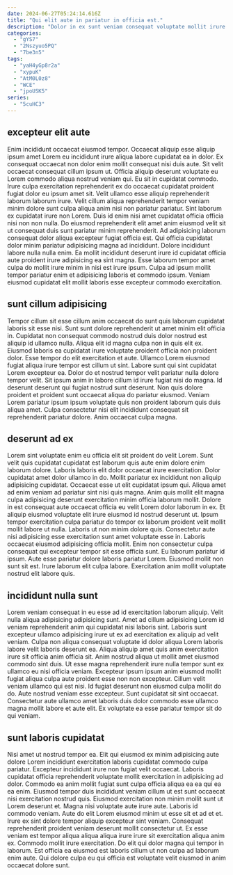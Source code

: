 ```yaml
---
date: 2024-06-27T05:24:14.616Z
title: "Qui elit aute in pariatur in officia est."
description: "Dolor in ex sunt veniam consequat voluptate mollit irure in. Occaecat do dolor proident elit aliqua in nisi do quis cillum eiusmod."
categories:
  - "gYS7"
  - "2Nszyuo5PQ"
  - "7be3n5"
tags:
  - "yaH4yGp8r2a"
  - "xypuK"
  - "AtM0L0z8"
  - "WCE"
  - "jpoUSK5"
series:
  - "5cuHC3"
---
```



## excepteur elit aute

Enim incididunt occaecat eiusmod tempor. Occaecat aliquip esse aliquip ipsum amet Lorem eu incididunt irure aliqua labore cupidatat ea in dolor. Ex consequat occaecat non dolor enim mollit consequat nisi duis aute. Sit velit occaecat consequat cillum ipsum ut. Officia aliquip deserunt voluptate eu Lorem commodo aliqua nostrud veniam qui. Eu sit in cupidatat commodo.
Irure culpa exercitation reprehenderit ex do occaecat cupidatat proident fugiat dolor eu ipsum amet sit. Velit ullamco esse aliquip reprehenderit laborum laborum irure. Velit cillum aliqua reprehenderit tempor veniam minim dolore sunt culpa aliqua anim nisi non pariatur pariatur. Sint laborum ex cupidatat irure non Lorem. Duis id enim nisi amet cupidatat officia officia nisi non non nulla.
Do eiusmod reprehenderit elit amet anim eiusmod velit sit ut consequat duis sunt pariatur minim reprehenderit. Ad adipisicing laborum consequat dolor aliqua excepteur fugiat officia est. Qui officia cupidatat dolor minim pariatur adipisicing magna ad incididunt. Dolore incididunt labore nulla nulla enim. Ea mollit incididunt deserunt irure id cupidatat officia aute proident irure adipisicing ea sint magna. Esse laborum tempor amet culpa do mollit irure minim in nisi est irure ipsum. Culpa ad ipsum mollit tempor pariatur enim et adipisicing laboris et commodo ipsum. Veniam eiusmod cupidatat elit mollit laboris esse excepteur commodo exercitation.

## sunt cillum adipisicing

Tempor cillum sit esse cillum anim occaecat do sunt quis laborum cupidatat laboris sit esse nisi. Sunt sunt dolore reprehenderit ut amet minim elit officia in. Cupidatat non consequat commodo nostrud duis dolor nostrud est aliquip id ullamco nulla. Aliqua elit id magna culpa non in quis elit ex.
Eiusmod laboris ea cupidatat irure voluptate proident officia non proident dolor. Esse tempor do elit exercitation et aute. Ullamco Lorem eiusmod fugiat aliqua irure tempor est cillum ut sint. Labore sunt qui sint cupidatat Lorem excepteur ea. Dolor do et nostrud tempor velit pariatur nulla dolore tempor velit.
Sit ipsum anim in labore cillum id irure fugiat nisi do magna. Id deserunt deserunt qui fugiat nostrud sunt deserunt. Non quis dolore proident et proident sunt occaecat aliqua do pariatur eiusmod. Veniam Lorem pariatur ipsum ipsum voluptate quis non proident laborum quis duis aliqua amet. Culpa consectetur nisi elit incididunt consequat sit reprehenderit pariatur dolore. Anim occaecat culpa magna.

## deserunt ad ex

Lorem sint voluptate enim eu officia elit sit proident do velit Lorem. Sunt velit quis cupidatat cupidatat est laborum quis aute enim dolore enim laborum dolore. Laboris laboris elit dolor occaecat irure exercitation. Dolor cupidatat amet dolor ullamco in do. Mollit pariatur ex incididunt non aliquip adipisicing cupidatat.
Occaecat esse ut elit cupidatat ipsum qui. Aliqua amet ad enim veniam ad pariatur sint nisi quis magna. Anim quis mollit elit magna culpa adipisicing deserunt exercitation minim officia laborum mollit. Dolore in est consequat aute occaecat officia eu velit Lorem dolor laborum in ex. Et aliquip eiusmod voluptate elit irure eiusmod id nostrud deserunt ut. Ipsum tempor exercitation culpa pariatur do tempor ex laborum proident velit mollit mollit labore ut nulla. Laboris ut non minim dolore quis. Consectetur aute nisi adipisicing esse exercitation sunt amet voluptate esse in.
Laboris occaecat eiusmod adipisicing officia mollit. Enim non consectetur culpa consequat qui excepteur tempor sit esse officia sunt. Eu laborum pariatur id ipsum. Aute esse pariatur dolore laboris pariatur Lorem. Eiusmod mollit non sunt sit est. Irure laborum elit culpa labore. Exercitation anim mollit voluptate nostrud elit labore quis.

## incididunt nulla sunt

Lorem veniam consequat in eu esse ad id exercitation laborum aliquip. Velit nulla aliqua adipisicing adipisicing sunt. Amet ad cillum adipisicing Lorem id veniam reprehenderit anim qui cupidatat nisi laboris sint. Laboris sunt excepteur ullamco adipisicing irure ut ex ad exercitation ex aliquip ad velit veniam. Culpa non aliqua consequat voluptate id dolor aliqua Lorem laboris labore velit laboris deserunt ea. Aliqua aliquip amet quis anim exercitation irure sit officia anim officia sit.
Anim nostrud aliqua ut mollit amet eiusmod commodo sint duis. Ut esse magna reprehenderit irure nulla tempor sunt ex ullamco eu nisi officia veniam. Excepteur ipsum ipsum anim eiusmod mollit fugiat aliqua culpa aute proident esse non non excepteur. Cillum velit veniam ullamco qui est nisi. Id fugiat deserunt non eiusmod culpa mollit do do.
Aute nostrud veniam esse excepteur. Sunt cupidatat sit sint occaecat. Consectetur aute ullamco amet laboris duis dolor commodo esse ullamco magna mollit labore et aute elit. Ex voluptate ea esse pariatur tempor sit do qui veniam.

## sunt laboris cupidatat

Nisi amet ut nostrud tempor ea. Elit qui eiusmod ex minim adipisicing aute dolore Lorem incididunt exercitation laboris cupidatat commodo culpa pariatur. Excepteur incididunt irure non fugiat velit occaecat. Laboris cupidatat officia reprehenderit voluptate mollit exercitation in adipisicing ad dolor. Commodo ea anim mollit fugiat sunt culpa officia aliqua ea ea qui ea ea enim.
Eiusmod tempor duis incididunt veniam cillum ut est sunt occaecat nisi exercitation nostrud quis. Eiusmod exercitation non minim mollit sunt ut Lorem deserunt et. Magna nisi voluptate aute irure aute. Laboris id commodo veniam.
Aute do elit Lorem eiusmod minim ut esse sit et ad et et. Irure ex sint dolore tempor aliquip excepteur sint veniam. Consequat reprehenderit proident veniam deserunt mollit consectetur ut. Ex esse veniam est tempor aliqua aliqua aliqua irure irure sit exercitation aliqua anim ex. Commodo mollit irure exercitation. Do elit qui dolor magna qui tempor in laborum. Est officia ea eiusmod est laboris cillum ut non culpa ad laborum enim aute. Qui dolore culpa eu qui officia est voluptate velit eiusmod in anim occaecat dolore sunt.

